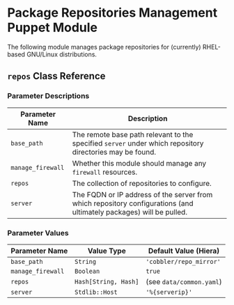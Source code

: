 # Package Repositories Management Puppet Module

The following module manages package repositories for (currently) RHEL-based
GNU/Linux distributions.

## `repos` Class Reference

### Parameter Descriptions

| Parameter Name    | Description                                                                                                         |
|-------------------|---------------------------------------------------------------------------------------------------------------------|
| `base_path`       | The remote base path relevant to the specified `server` under which repository directories may be found.            |
| `manage_firewall` | Whether this module should manage any `firewall` resources.                                                         |
| `repos`           | The collection of repositories to configure.                                                                        |
| `server`          | The FQDN or IP address of the server from which repository configurations (and ultimately packages) will be pulled. |

### Parameter Values

| Parameter Name    | Value Type           | Default Value (Hiera)    |
|-------------------|----------------------|--------------------------|
| `base_path`       | `String`             | `'cobbler/repo_mirror'`  |
| `manage_firewall` | `Boolean`            | `true`                   |
| `repos`           | `Hash[String, Hash]` | (see `data/common.yaml`) |
| `server`          | `Stdlib::Host`       | `'%{serverip}'`          |
